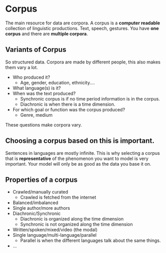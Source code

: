 # Corpus

The main resource for data are corpora.  A corpus is a **computer readable** collection of linguistic productions. Text, speech, gestures. You have **one corpus** and there are **multiple corpora**.

## Variants of Corpus 
So structured data. Corpora are made by different people, this also makes them vary a lot. 

- Who produced it?
	-	Age, gender, education, ethnicity....
- What language(s) is it?
- When was the text produced?
	- Synchronic corpus is if no time period information is in the corpus. 
	- Diachronic is when there is a time dimension. 
- For which goal or function was the corpus produced?
	-	Genre, medium

These questions make corpora vary.

## Choosing a corpus based on this is important.
Sentences in languages are mostly infinite. This is why selecting a corpus that is **representative** of the phenomenon you want to model is very important. Your model will only be as good as the data you base it on. 

## Properties of a corpus
- Crawled/manually curated 
	- Crawled is fetched from the internet 
- Balanced/imbalanced
- Single author/more authors 
- Diachronic/Synchronic 
	- Diachronic is organized along the time dimension
	- Synchronic is not organized along the time dimension
- Written/spoken/mixed/video (the modal)
- Single language/multi-language/parallel 
	- Parallel is when the different languages talk about the same things. 
- ...